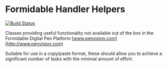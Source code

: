 Formidable Handler Helpers
=========================

[![Build Status](https://travis-ci.org/carlgarner/formidable-handler-helpers.svg?branch=master)](https://travis-ci.org/carlgarner/formidable-handler-helpers)

Classes providing useful functionality not available out of the box in the Formidable Digital Pen Platform [www.penvision.com](http://www.penvision.com)

Suitable for use in a copy/paste format, these should allow you to achieve a significant number of tasks with the minimal amount of effort.
